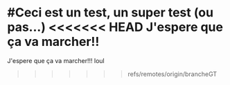 #Ceci est un test, un super test (ou pas...)
<<<<<<< HEAD
J'espere que ça va marcher!!
=======
J'espere que ça va marcher!!! loul
>>>>>>> refs/remotes/origin/brancheGT

